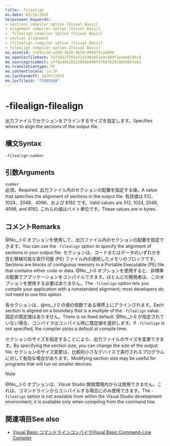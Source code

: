 ```yaml
---
title: -filealign
ms.date: 03/10/2018
helpviewer_keywords:
- sections compiler option [Visual Basic]
- alignment compiler option [Visual Basic]
- -filealign compiler option [Visual Basic]
- section alignment
- /filealign compiler option [Visual Basic]
- filealign compiler option [Visual Basic]
ms.assetid: cc61ec3d-ad38-4b28-9659-099d73cad099
ms.openlocfilehash: fef2652f591e713140c651a9cb0df1ea9e6236c8
ms.sourcegitcommit: eff6adb61852369ab690f3f047818c90580e7eb1
ms.translationtype: MT
ms.contentlocale: ja-JP
ms.lasthandoff: 10/07/2019
ms.locfileid: "72005588"
---
```

# <a name="-filealign"></a><span data-ttu-id="c8edc-102">-filealign</span><span class="sxs-lookup"><span data-stu-id="c8edc-102">-filealign</span></span>
<span data-ttu-id="c8edc-103">出力ファイルでセクションをアラインするサイズを指定します。</span><span class="sxs-lookup"><span data-stu-id="c8edc-103">Specifies where to align the sections of the output file.</span></span>  
  
## <a name="syntax"></a><span data-ttu-id="c8edc-104">構文</span><span class="sxs-lookup"><span data-stu-id="c8edc-104">Syntax</span></span>  
  
```console  
-filealign:number  
```  
  
## <a name="arguments"></a><span data-ttu-id="c8edc-105">引数</span><span class="sxs-lookup"><span data-stu-id="c8edc-105">Arguments</span></span>  
 `number`  
 <span data-ttu-id="c8edc-106">必須。</span><span class="sxs-lookup"><span data-stu-id="c8edc-106">Required.</span></span> <span data-ttu-id="c8edc-107">出力ファイル内のセクションの配置を指定する値。</span><span class="sxs-lookup"><span data-stu-id="c8edc-107">A value that specifies the alignment of sections in the output file.</span></span> <span data-ttu-id="c8edc-108">有効値は 512、1024、2048、4096、および 8192 です。</span><span class="sxs-lookup"><span data-stu-id="c8edc-108">Valid values are 512, 1024, 2048, 4096, and 8192.</span></span> <span data-ttu-id="c8edc-109">これらの値はバイト単位です。</span><span class="sxs-lookup"><span data-stu-id="c8edc-109">These values are in bytes.</span></span>  
  
## <a name="remarks"></a><span data-ttu-id="c8edc-110">コメント</span><span class="sxs-lookup"><span data-stu-id="c8edc-110">Remarks</span></span>  
 <span data-ttu-id="c8edc-111">@No__t-0 オプションを使用して、出力ファイル内のセクションの配置を指定できます。</span><span class="sxs-lookup"><span data-stu-id="c8edc-111">You can use the `-filealign` option to specify the alignment of sections in your output file.</span></span> <span data-ttu-id="c8edc-112">セクションは、コードまたはデータのいずれかを含む移植可能な実行可能 (PE) ファイル内の連続したメモリのブロックです。</span><span class="sxs-lookup"><span data-stu-id="c8edc-112">Sections are blocks of contiguous memory in a Portable Executable (PE) file that contains either code or data.</span></span> <span data-ttu-id="c8edc-113">@No__t-0 オプションを使用すると、非標準の配置でアプリケーションをコンパイルできます。ほとんどの開発者は、このオプションを使用する必要はありません。</span><span class="sxs-lookup"><span data-stu-id="c8edc-113">The `-filealign` option lets you compile your application with a nonstandard alignment; most developers do not need to use this option.</span></span>  
  
 <span data-ttu-id="c8edc-114">各セクションは、@no__t 0 の値の倍数である境界上にアラインされます。</span><span class="sxs-lookup"><span data-stu-id="c8edc-114">Each section is aligned on a boundary that is a multiple of the `-filealign` value.</span></span> <span data-ttu-id="c8edc-115">固定の既定値はありません。</span><span class="sxs-lookup"><span data-stu-id="c8edc-115">There is no fixed default.</span></span> <span data-ttu-id="c8edc-116">@No__t-0 が指定されていない場合、コンパイラはコンパイル時に既定値を選択します。</span><span class="sxs-lookup"><span data-stu-id="c8edc-116">If `-filealign` is not specified, the compiler picks a default at compile time.</span></span>  
  
 <span data-ttu-id="c8edc-117">セクションのサイズを指定することにより、出力ファイルのサイズを変更できます。</span><span class="sxs-lookup"><span data-stu-id="c8edc-117">By specifying the section size, you can change the size of the output file.</span></span> <span data-ttu-id="c8edc-118">セクションのサイズ変更は、比較的小さなデバイスで実行されるプログラムに対して有効な場合があります。</span><span class="sxs-lookup"><span data-stu-id="c8edc-118">Modifying section size may be useful for programs that will run on smaller devices.</span></span>  
  
> [!NOTE]
> <span data-ttu-id="c8edc-119">@No__t-0 オプションは、Visual Studio 開発環境内からは使用できません。これは、コマンドラインからコンパイルする場合にのみ使用できます。</span><span class="sxs-lookup"><span data-stu-id="c8edc-119">The `-filealign` option is not available from within the Visual Studio development environment; it is available only when compiling from the command line.</span></span>  
  
## <a name="see-also"></a><span data-ttu-id="c8edc-120">関連項目</span><span class="sxs-lookup"><span data-stu-id="c8edc-120">See also</span></span>

- [<span data-ttu-id="c8edc-121">Visual Basic コマンドラインコンパイラ</span><span class="sxs-lookup"><span data-stu-id="c8edc-121">Visual Basic Command-Line Compiler</span></span>](../../../visual-basic/reference/command-line-compiler/index.md)
